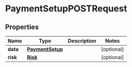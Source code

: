 
# PaymentSetupPOSTRequest

## Properties
Name | Type | Description | Notes
------------ | ------------- | ------------- | -------------
**data** | [**PaymentSetup**](PaymentSetup.md) |  |  [optional]
**risk** | [**Risk**](Risk.md) |  |  [optional]




